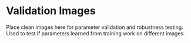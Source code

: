 # Validation Images  
Place clean images here for parameter validation and robustness testing.
Used to test if parameters learned from training work on different images.
